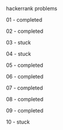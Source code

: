hackerrank problems

01 - completed

02 - completed

03 - stuck

04 - stuck

05 - completed

06 - completed

07 - completed

08 - completed

09 - completed

10 - stuck
